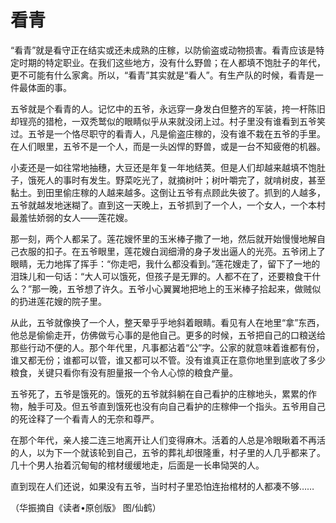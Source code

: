 # 看青

“看青”就是看守正在结实或还未成熟的庄稼，以防偷盗或动物损害。看青应该是特定时期的特定职业。在我们这些地方，没有什么野兽；在人都填不饱肚子的年代，更不可能有什么家禽。所以，“看青”其实就是“看人”。有生产队的时候，看青是一件最体面的事。 

五爷就是个看青的人。记忆中的五爷，永远穿一身发白但整齐的军装，挎一杆陈旧却锃亮的猎枪，一双秃鹫似的眼睛似乎从来就没闭上过。村子里没有谁看到五爷笑过。五爷是一个恪尽职守的看青人，凡是偷盗庄稼的，没有谁不栽在五爷的手里。在人们眼里，五爷不是一个人，而是一头凶悍的野兽，或是一台不知疲倦的机器。 

小麦还是一如往常地抽穗，大豆还是年复一年地结荚。但是人们却越来越填不饱肚子，饿死人的事时有发生。野菜吃光了，就摘树叶；树叶嚼完了，就啃树皮，甚至黏土。到田里偷庄稼的人越来越多。这倒让五爷有点顾此失彼了。抓到的人越多，五爷就越发地迷糊了。直到这一天晚上，五爷抓到了一个人，一个女人，一个本村最羞怯娇弱的女人——莲花嫂。 

那一刻，两个人都呆了。莲花嫂怀里的玉米棒子撒了一地，然后就开始慢慢地解自己衣服的扣子。在五爷眼里，莲花嫂白润细滑的身子发出逼人的光亮。五爷闭上了眼睛，无力地挥了挥手：“你走吧，我什么都没看到。”莲花嫂走了，留下了一地的泪珠儿和一句话：“大人可以饿死，但孩子是无罪的。人都不在了，还要粮食干什么？”那一晚，五爷想了许久。五爷小心翼翼地把地上的玉米棒子拾起来，做贼似的扔进莲花嫂的院子里。 

从此，五爷就像换了一个人，整天晕乎乎地斜着眼睛。看见有人在地里“拿”东西，他总是偷偷走开，仿佛做亏心事的是他自己。更多的时候，五爷把自己的口粮送给那些行动不便的人。那个年代里，凡事都沾着“公”字。公家的就意味着谁都有份，谁又都无份；谁都可以管，谁又都可以不管。没有谁真正在意你地里到底收了多少粮食，关键只看你有没有胆量报一个令人心惊的粮食产量。 

五爷死了，五爷是饿死的。饿死的五爷就斜躺在自己看护的庄稼地头，累累的作物，触手可及。但五爷直到饿死也没有向自己看护的庄稼伸一个指头。五爷用自己的死诠释了一个看青人的无奈和尊严。 

在那个年代，亲人接二连三地离开让人们变得麻木。活着的人总是冷眼瞅着不再活的人，以为下一个就该轮到自己，五爷的葬礼却很隆重，村子里的人几乎都来了。几十个男人抬着沉甸甸的棺材缓缓地走，后面是一长串恸哭的人。 

直到现在人们还说，如果没有五爷，当时村子里恐怕连抬棺材的人都凑不够…… 

（华振摘自《读者•原创版》 图/仙鹤）